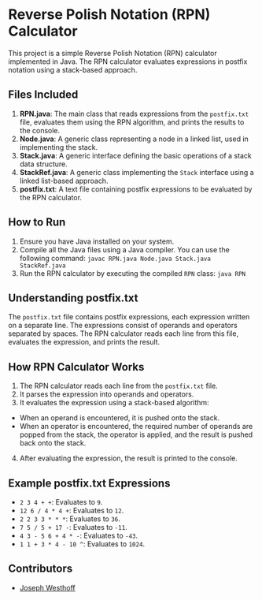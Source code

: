 
# Reverse Polish Notation (RPN) Calculator

This project is a simple Reverse Polish Notation (RPN) calculator implemented in Java. The RPN calculator evaluates expressions in postfix notation using a stack-based approach.

## Files Included

1. **RPN.java**: The main class that reads expressions from the `postfix.txt` file, evaluates them using the RPN algorithm, and prints the results to the console.
2. **Node.java**: A generic class representing a node in a linked list, used in implementing the stack.
3. **Stack.java**: A generic interface defining the basic operations of a stack data structure.
4. **StackRef.java**: A generic class implementing the `Stack` interface using a linked list-based approach.
5. **postfix.txt**: A text file containing postfix expressions to be evaluated by the RPN calculator.

## How to Run

1. Ensure you have Java installed on your system.
2. Compile all the Java files using a Java compiler. You can use the following command:
	``` javac RPN.java Node.java Stack.java StackRef.java ```
3. Run the RPN calculator by executing the compiled `RPN` class:
	```java RPN```

## Understanding postfix.txt

The `postfix.txt` file contains postfix expressions, each expression written on a separate line. The expressions consist of operands and operators separated by spaces. The RPN calculator reads each line from this file, evaluates the expression, and prints the result.

## How RPN Calculator Works

1. The RPN calculator reads each line from the `postfix.txt` file.
2. It parses the expression into operands and operators.
3. It evaluates the expression using a stack-based algorithm:
- When an operand is encountered, it is pushed onto the stack.
- When an operator is encountered, the required number of operands are popped from the stack, the operator is applied, and the result is pushed back onto the stack.
4. After evaluating the expression, the result is printed to the console.

## Example postfix.txt Expressions

- `2 3 4 + +`: Evaluates to `9`.
- `12 6 / 4 * 4 +`: Evaluates to `12`.
- `2 2 3 3 * * *`: Evaluates to `36`.
- `7 5 / 5 + 17 -`: Evaluates to `-11`.
- `4 3 - 5 6 + 4 * -`: Evaluates to `-43`.
- `1 1 + 3 * 4 - 10 ^`: Evaluates to `1024`.

## Contributors

- [Joseph Westhoff](https://github.com/jtwesthoff)
